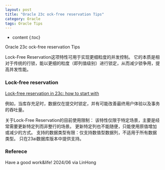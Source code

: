 ```yaml
---
layout: post
title: "Oracle 23c ock-free reservation Tips"
category: Oracle
tags: Oracle Tips
---
```


* content
{:toc}

Oracle 23c ock-free reservation Tips

Lock-Free Reservation这项特性可用于实现更细粒度的并发控制。
它的本质是相对于传统的行锁，能以更细的粒度（即列值级别）进行锁定，从而减少锁争用，提高并发性能。






### Lock-free reservation


[Lock-free reservation in 23c: how to start with](https://blogs.oracle.com/coretec/post/lock-free-reservation-in-23c)



例如，当库存充足时，数据仅在提交时锁定，并有可能改善最终用户体验以及事务的吞吐量。

  关于Lock-Free Reservation的目前使用限制：
  该特性仅限于特定场景，主要是经常需要更新特定列而非整行的场景。
  更新特定列也不能随便，只能使用原值增加或减少的方式。
  支持的数据类型有限：仅支持数值型数据列，不适用于所有数据类型。
  只在23ai数据库版本中提供支持。


### Referece




Have a good work&life! 2024/06 via LinHong


